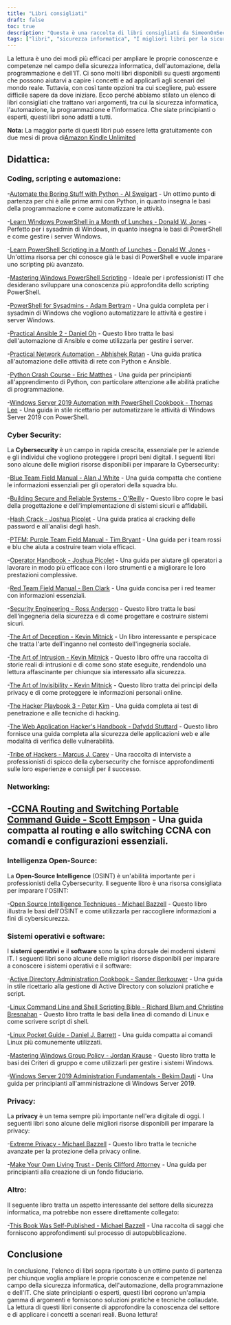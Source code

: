 ```yaml
---
title: "Libri consigliati"
draft: false
toc: true
description: "Questa è una raccolta di libri consigliati da SimeonOnSecurity. I libri trattano vari argomenti, tra cui l'automazione della codifica e dello scripting, la sicurezza informatica, le reti, l'intelligenza open-source, i sistemi operativi e il software, la privacy e altri argomenti correlati. Con due mesi di prova di Amazon Kindle Unlimited, è possibile leggere la maggior parte di questi libri gratuitamente. Questa raccolta offre una gamma di libri per principianti ed esperti, con titoli come Python Crash Course e The Art of Deception. Se state cercando di migliorare le vostre capacità di codifica o di comprendere meglio la sicurezza informatica, questa raccolta ha qualcosa per tutti."
tags: ["libri", "sicurezza informatica", "I migliori libri per la sicurezza informatica", "I migliori libri per l'automazione", "libri sull'automazione", "Raccomandazioni per i libri sulla cybersicurezza", "cybersecurity for dummies", "Coding e scripting", "Automazione", "Windows PowerShell", "sysadmins", "Ansible", "Automazione di rete", "Pitone", "Windows Server 2019", "Squadra blu", "Costruire sistemi sicuri e affidabili", "Hash Crack", "PTFM", "Manuale da campo della squadra viola", "Manuale dell'operatore", "Manuale da campo della Squadra Rossa", "Ingegneria della sicurezza", "L'arte dell'inganno", "L'arte dell'intrusione", "L'arte dell'invisibilità", "Il manuale dell'hacker", "Il manuale dell'hacker di applicazioni web", "Tribù di hacker", "Collegamento in rete", "Intelligenza open source", "Sistemi operativi", "Software", "Privacy", "Extreme Privacy", "Creare un'amministrazione fiduciaria personale", "Altro", "Questo libro è stato autopubblicato"]
---
```


La lettura è uno dei modi più efficaci per ampliare le proprie conoscenze e competenze nel campo della sicurezza informatica, dell'automazione, della programmazione e dell'IT. Ci sono molti libri disponibili su questi argomenti che possono aiutarvi a capire i concetti e ad applicarli agli scenari del mondo reale. Tuttavia, con così tante opzioni tra cui scegliere, può essere difficile sapere da dove iniziare. Ecco perché abbiamo stilato un elenco di libri consigliati che trattano vari argomenti, tra cui la sicurezza informatica, l'automazione, la programmazione e l'informatica. Che siate principianti o esperti, questi libri sono adatti a tutti.

**Nota:** La maggior parte di questi libri può essere letta gratuitamente con due mesi di prova di[Amazon Kindle Unlimited](https://amzn.to/3rulzJW)

## Didattica:
### Coding, scripting e automazione:

-[Automate the Boring Stuff with Python - Al Sweigart](https://amzn.to/334bQRa) - Un ottimo punto di partenza per chi è alle prime armi con Python, in quanto insegna le basi della programmazione e come automatizzare le attività.

-[Learn Windows PowerShell in a Month of Lunches - Donald W. Jones](https://amzn.to/2NKtuFf) - Perfetto per i sysadmin di Windows, in quanto insegna le basi di PowerShell e come gestire i server Windows.

-[Learn PowerShell Scripting in a Month of Lunches - Donald W. Jones](https://amzn.to/3vljZwq) - Un'ottima risorsa per chi conosce già le basi di PowerShell e vuole imparare uno scripting più avanzato.

-[Mastering Windows PowerShell Scripting](https://amzn.to/3bQ6qwA) - Ideale per i professionisti IT che desiderano sviluppare una conoscenza più approfondita dello scripting PowerShell.

-[PowerShell for Sysadmins - Adam Bertram](https://amzn.to/301qpTp) - Una guida completa per i sysadmin di Windows che vogliono automatizzare le attività e gestire i server Windows.

-[Practical Ansible 2 - Daniel Oh](https://amzn.to/332hwfo) - Questo libro tratta le basi dell'automazione di Ansible e come utilizzarla per gestire i server.

-[Practical Network Automation - Abhishek Ratan](https://amzn.to/3hE5Tzd) - Una guida pratica all'automazione delle attività di rete con Python e Ansible.

-[Python Crash Course - Eric Matthes](https://amzn.to/3pNHOLc) - Una guida per principianti all'apprendimento di Python, con particolare attenzione alle abilità pratiche di programmazione.

-[Windows Server 2019 Automation with PowerShell Cookbook - Thomas Lee](https://amzn.to/3q7B7T2) - Una guida in stile ricettario per automatizzare le attività di Windows Server 2019 con PowerShell.

### Cyber Security:

La **Cybersecurity** è un campo in rapida crescita, essenziale per le aziende e gli individui che vogliono proteggere i propri beni digitali. I seguenti libri sono alcune delle migliori risorse disponibili per imparare la Cybersecurity:

-[Blue Team Field Manual - Alan J White](https://amzn.to/30Z5il4) - Una guida compatta che contiene le informazioni essenziali per gli operatori della squadra blu.

-[Building Secure and Reliable Systems - O'Reilly](https://amzn.to/303zj2R) - Questo libro copre le basi della progettazione e dell'implementazione di sistemi sicuri e affidabili.

-[Hash Crack - Joshua Picolet](https://amzn.to/3pRdEGG) - Una guida pratica al cracking delle password e all'analisi degli hash.

-[PTFM: Purple Team Field Manual - Tim Bryant](https://amzn.to/3uoLhkA) - Una guida per i team rossi e blu che aiuta a costruire team viola efficaci.

-[Operator Handbook - Joshua Picolet](https://amzn.to/3fkWD2V) - Una guida per aiutare gli operatori a lavorare in modo più efficace con i loro strumenti e a migliorare le loro prestazioni complessive.

-[Red Team Field Manual - Ben Clark](https://amzn.to/2BBC3fp) - Una guida concisa per i red teamer con informazioni essenziali.

-[Security Engineering - Ross Anderson](https://amzn.to/2MBMsNt) - Questo libro tratta le basi dell'ingegneria della sicurezza e di come progettare e costruire sistemi sicuri.

-[The Art of Deception - Kevin Mitnick](https://amzn.to/3kU5cTs) - Un libro interessante e perspicace che tratta l'arte dell'inganno nel contesto dell'ingegneria sociale.

-[The Art of Intrusion - Kevin Mitnick](https://amzn.to/334cDl0) - Questo libro offre una raccolta di storie reali di intrusioni e di come sono state eseguite, rendendolo una lettura affascinante per chiunque sia interessato alla sicurezza.

-[The Art of Invisibility - Kevin Mitnick](https://amzn.to/2IZv8QF) - Questo libro tratta dei principi della privacy e di come proteggere le informazioni personali online.

-[The Hacker Playbook 3 - Peter Kim](https://amzn.to/2D6F47L) - Una guida completa ai test di penetrazione e alle tecniche di hacking.

-[The Web Application Hacker's Handbook - Dafydd Stuttard](https://amzn.to/3dWnVy1) - Questo libro fornisce una guida completa alla sicurezza delle applicazioni web e alle modalità di verifica delle vulnerabilità.

-[Tribe of Hackers - Marcus J. Carey](https://amzn.to/2UNr8VS) - Una raccolta di interviste a professionisti di spicco della cybersecurity che fornisce approfondimenti sulle loro esperienze e consigli per il successo.

### Networking:

-[CCNA Routing and Switching Portable Command Guide - Scott Empson](https://amzn.to/3hFK7eo) - Una guida compatta al routing e allo switching CCNA con comandi e configurazioni essenziali.
-
### Intelligenza Open-Source:

La **Open-Source Intelligence** (OSINT) è un'abilità importante per i professionisti della Cybersecurity.
Il seguente libro è una risorsa consigliata per imparare l'OSINT:

-[Open Source Intelligence Techniques - Michael Bazzell](https://amzn.to/39zbWlV) - Questo libro illustra le basi dell'OSINT e come utilizzarla per raccogliere informazioni a fini di cybersicurezza.

### Sistemi operativi e software:

I **sistemi operativi** e il **software** sono la spina dorsale dei moderni sistemi IT. I seguenti libri sono alcune delle migliori risorse disponibili per imparare a conoscere i sistemi operativi e il software:

-[Active Directory Administration Cookbook - Sander Berkouwer](https://amzn.to/3ecLtyX) - Una guida in stile ricettario alla gestione di Active Directory con soluzioni pratiche e script.

-[Linux Command Line and Shell Scripting Bible - Richard Blum and Christine Bresnahan](https://amzn.to/36TjdvP) - Questo libro tratta le basi della linea di comando di Linux e come scrivere script di shell.

-[Linux Pocket Guide - Daniel J. Barrett](https://amzn.to/2Hl7kWG) - Una guida compatta ai comandi Linux più comunemente utilizzati.

-[Mastering Windows Group Policy - Jordan Krause](https://amzn.to/3bOT5EY) - Questo libro tratta le basi dei Criteri di gruppo e come utilizzarli per gestire i sistemi Windows.

-[Windows Server 2019 Administration Fundamentals - Bekim Dauti](https://amzn.to/3q7NoXB) - Una guida per principianti all'amministrazione di Windows Server 2019.
### Privacy:

La **privacy** è un tema sempre più importante nell'era digitale di oggi. I seguenti libri sono alcune delle migliori risorse disponibili per imparare la privacy:

-[Extreme Privacy - Michael Bazzell](https://amzn.to/3g4BrxG) - Questo libro tratta le tecniche avanzate per la protezione della privacy online.

-[Make Your Own Living Trust - Denis Clifford Attorney](https://amzn.to/3pLEVud) - Una guida per principianti alla creazione di un fondo fiduciario.

### Altro:

Il seguente libro tratta un aspetto interessante del settore della sicurezza informatica, ma potrebbe non essere direttamente collegato:

-[This Book Was Self-Published - Michael Bazzell](https://amzn.to/35UMYgF) - Una raccolta di saggi che forniscono approfondimenti sul processo di autopubblicazione.

## Conclusione

In conclusione, l'elenco di libri sopra riportato è un ottimo punto di partenza per chiunque voglia ampliare le proprie conoscenze e competenze nel campo della sicurezza informatica, dell'automazione, della programmazione e dell'IT. Che siate principianti o esperti, questi libri coprono un'ampia gamma di argomenti e forniscono soluzioni pratiche e tecniche collaudate. La lettura di questi libri consente di approfondire la conoscenza del settore e di applicare i concetti a scenari reali. Buona lettura!
